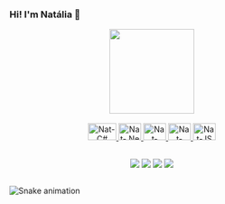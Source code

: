 ### Hi! I'm Natália 👋

<div align="center">
  <a href="https://github.com/natspindola">
  <img height="150em" src="https://github-readme-stats.vercel.app/api/top-langs/?username=natspindola&layout=compact&langs_count=7&theme=dracula"/>
</div>
 
<div align="center"><br>
  <img alt="Nat-C#" height="30" width="50" src="https://img.shields.io/badge/C%23-239120?style=for-the-badge&logo=c-sharp&logoColor=white">
  <img alt="Nat-.Net" height="30" width="40" src="https://img.shields.io/badge/.NET-5C2D91?style=for-the-badge&logo=.net&logoColor=white">
  <img alt="Nat-HTML" height="30" width="40" src="https://img.shields.io/badge/HTML5-E34F26?style=for-the-badge&logo=html5&logoColor=white">
  <img alt="Nat-CSS" height="30" width="40" src="https://img.shields.io/badge/CSS3-1572B6?style=for-the-badge&logo=css3&logoColor=white">
  <img alt="Nat-JS" height="30" width="40" src="https://img.shields.io/badge/JavaScript-F7DF1E?style=for-the-badge&logo=javascript&logoColor=black">
</div>
  

  ##
  
<div align="center">
  <a href="https://www.linkedin.com/in/nataliaspindola/" target="_blank"><img src="https://img.shields.io/badge/LinkedIn-0077B5?style=for-the-badge&logo=linkedin&logoColor=white" target="_blank"></a>
  <a href="https://www.instagram.com/nat.spindola/" target="_blank"><img src="https://img.shields.io/badge/Instagram-E4405F?style=for-the-badge&logo=instagram&logoColor=white" target="_blank"></a>
  <a href="https://www.facebook.com/natyspindola" target="_blank"><img src="https://img.shields.io/badge/Facebook-1877F2?style=for-the-badge&logo=facebook&logoColor=white" target="_blank"></a>
  <a href="mailto:natspindola@hotmail.com" target="_blank"><img src="https://img.shields.io/badge/Gmail-D14836?style=for-the-badge&logo=gmail&logoColor=white" target="_blank"></a>
</div>
  
  ##
  
![Snake animation](https://github.com/natspindola/natspindola/blob/output/github-contribution-grid-snake.svg)

